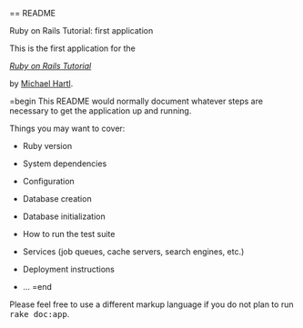 == README

Ruby on Rails Tutorial: first application



This is the first application for the

[*Ruby on Rails Tutorial*](http://railstutorial.org/)

by [Michael Hartl](http://michaelhartl.com/).

=begin
This README would normally document whatever steps are necessary to get the
application up and running.

Things you may want to cover:

* Ruby version

* System dependencies

* Configuration

* Database creation

* Database initialization

* How to run the test suite

* Services (job queues, cache servers, search engines, etc.)

* Deployment instructions

* ...
=end

Please feel free to use a different markup language if you do not plan to run
<tt>rake doc:app</tt>.
